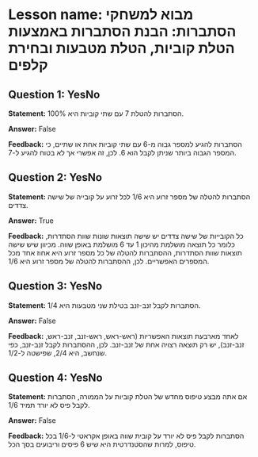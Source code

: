 # Lesson name: מבוא למשחקי הסתברות: הבנת הסתברות באמצעות הטלת קוביות, הטלת מטבעות ובחירת קלפים

## Question 1: YesNo

**Statement:** הסתברות להטלת 7 עם שתי קוביות היא 100%.

**Answer:** False

**Feedback:**
הסתברות להגיע למספר גבוה מ-6 עם שתי קוביות אחת או שתיים, כי המספר הגבוה ביותר שניתן לקבל הוא 6. לכן, זה אפשרי אך לא בטוח להגיע ל-7.


## Question 2: YesNo

**Statement:** הסתברות להטלה של מספר זרוע היא 1/6 לכל זרוע על קובייה של שישה צדדים.

**Answer:** True

**Feedback:**
כל הקובייות של שישה צדדים יש שישה תוצאות שונות שוות הסתדרות, כלומר כל תוצאה מושלמת מהיכון 1 עד 6 מושלמת באופן שווה. מכיוון שיש שישה תוצאות שוות הסתדרות, ההסתברות להטלה של כל מספר זרוע היא אחוז אחד מכל המספרים האפשריים. לכן, ההסתברות להטלה של מספר זרוע היא 1/6.


## Question 3: YesNo

**Statement:** הסתברות לקבל זנב-זנב בטילת שני מטבעות היא 1/4.

**Answer:** False

**Feedback:**
לאחד מארבעת תוצאות האפשריות (ראש-ראש, ראש-זנב, זנב-ראש, זנב-זנב), יש רק תוצאה רצויה אחת של זנב-זנב. לכן, ההסתברות לקבל זנב-זנב, כפי שנחשב, היא 2/4, שפישטה ל-1/2.


## Question 4: YesNo

**Statement:** אם אתה מבצע טיפוס מחדש של הטלת קוביות על הממורה, הסתברות לקבל פיס לא יורד תמיד 1/6.

**Answer:** False

**Feedback:**
הסתברות לקבל פיס לא יורד על קובית שווה באופן אקראטי ל-1/6 בכל טיפוס, למרות שהסטנדרטית היא שיש 6 פיסים וריבועים בסך הכל.


